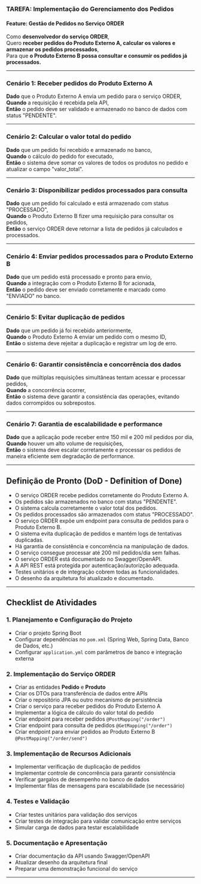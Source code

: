 ### **TAREFA: Implementação do Gerenciamento dos Pedidos**

#### **Feature: Gestão de Pedidos no Serviço ORDER**

Como **desenvolvedor do serviço ORDER**,  
Quero **receber pedidos do Produto Externo A, calcular os valores e armazenar os pedidos processados**,  
Para que **o Produto Externo B possa consultar e consumir os pedidos já processados.**

---

### **Cenário 1: Receber pedidos do Produto Externo A**
**Dado** que o Produto Externo A envia um pedido para o serviço ORDER,  
**Quando** a requisição é recebida pela API,  
**Então** o pedido deve ser validado e armazenado no banco de dados com status "PENDENTE".

---

### **Cenário 2: Calcular o valor total do pedido**
**Dado** que um pedido foi recebido e armazenado no banco,  
**Quando** o cálculo do pedido for executado,  
**Então** o sistema deve somar os valores de todos os produtos no pedido e atualizar o campo "valor_total".

---

### **Cenário 3: Disponibilizar pedidos processados para consulta**
**Dado** que um pedido foi calculado e está armazenado com status "PROCESSADO",  
**Quando** o Produto Externo B fizer uma requisição para consultar os pedidos,  
**Então** o serviço ORDER deve retornar a lista de pedidos já calculados e processados.

---

### **Cenário 4: Enviar pedidos processados para o Produto Externo B**
**Dado** que um pedido está processado e pronto para envio,  
**Quando** a integração com o Produto Externo B for acionada,  
**Então** o pedido deve ser enviado corretamente e marcado como "ENVIADO" no banco.

---

### **Cenário 5: Evitar duplicação de pedidos**
**Dado** que um pedido já foi recebido anteriormente,  
**Quando** o Produto Externo A enviar um pedido com o mesmo ID,  
**Então** o sistema deve rejeitar a duplicação e registrar um log de erro.

---

### **Cenário 6: Garantir consistência e concorrência dos dados**
**Dado** que múltiplas requisições simultâneas tentam acessar e processar pedidos,  
**Quando** a concorrência ocorrer,  
**Então** o sistema deve garantir a consistência das operações, evitando dados corrompidos ou sobrepostos.

---

### **Cenário 7: Garantia de escalabilidade e performance**
**Dado** que a aplicação pode receber entre 150 mil e 200 mil pedidos por dia,  
**Quando** houver um alto volume de requisições,  
**Então** o sistema deve escalar corretamente e processar os pedidos de maneira eficiente sem degradação de performance.

---

## **Definição de Pronto (DoD - Definition of Done)**
- O serviço ORDER recebe pedidos corretamente do Produto Externo A.
- Os pedidos são armazenados no banco com status "PENDENTE".
- O sistema calcula corretamente o valor total dos pedidos.
- Os pedidos processados são armazenados com status "PROCESSADO".
- O serviço ORDER expõe um endpoint para consulta de pedidos para o Produto Externo B.
- O sistema evita duplicação de pedidos e mantém logs de tentativas duplicadas.
- Há garantia de consistência e concorrência na manipulação de dados.
- O serviço consegue processar até 200 mil pedidos/dia sem falhas.
- O serviço ORDER está documentado no Swagger/OpenAPI.
- A API REST está protegida por autenticação/autorizção adequada.
- Testes unitários e de integração cobrem todas as funcionalidades.
- O desenho da arquitetura foi atualizado e documentado.

---

## **Checklist de Atividades**
### **1. Planejamento e Configuração do Projeto**
- Criar o projeto Spring Boot
- Configurar dependências no `pom.xml` (Spring Web, Spring Data, Banco de Dados, etc.)
- Configurar `application.yml` com parâmetros de banco e integração externa

### **2. Implementação do Serviço ORDER**
- Criar as entidades **Pedido** e **Produto**
- Criar os DTOs para transferência de dados entre APIs
- Criar o repositório JPA ou outro mecanismo de persistência
- Criar o serviço para receber pedidos do Produto Externo A
- Implementar a lógica de cálculo do valor total do pedido
- Criar endpoint para receber pedidos `@PostMapping("/order")`
- Criar endpoint para consulta de pedidos `@GetMapping("/order")`
- Criar endpoint para enviar pedidos ao Produto Externo B `@PostMapping("/order/send")`

### **3. Implementação de Recursos Adicionais**
- Implementar verificação de duplicação de pedidos
- Implementar controle de concorrência para garantir consistência
- Verificar gargalos de desempenho no banco de dados
- Implementar filas de mensagens para escalabilidade (se necessário)

### **4. Testes e Validação**
- Criar testes unitários para validação dos serviços
- Criar testes de integração para validar comunicação entre serviços
- Simular carga de dados para testar escalabilidade

### **5. Documentação e Apresentação**
- Criar documentação da API usando Swagger/OpenAPI
- Atualizar desenho da arquitetura final
- Preparar uma demonstração funcional do serviço

---
